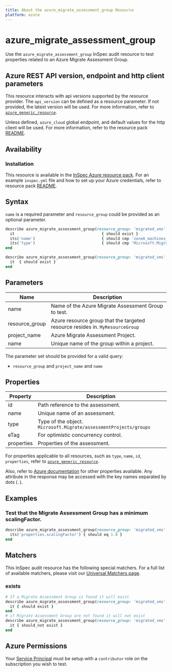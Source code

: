 ```yaml
---
title: About the azure_migrate_assessment_group Resource
platform: azure
---
```


# azure_migrate_assessment_group

Use the `azure_migrate_assessment_group` InSpec audit resource to test properties related to an Azure Migrate Assessment Group.

## Azure REST API version, endpoint and http client parameters

This resource interacts with api versions supported by the resource provider.
The `api_version` can be defined as a resource parameter.
If not provided, the latest version will be used.
For more information, refer to [`azure_generic_resource`](azure_generic_resource.md).

Unless defined, `azure_cloud` global endpoint, and default values for the http client will be used.
For more information, refer to the resource pack [README](../../README.md).

## Availability

### Installation

This resource is available in the [InSpec Azure resource pack](https://github.com/inspec/inspec-azure).
For an example `inspec.yml` file and how to set up your Azure credentials, refer to resource pack [README](../../README.md#Service-Principal).

## Syntax

`name` is a required parameter and `resource_group` could be provided as an optional parameter.

```ruby
describe azure_migrate_assessment_group(resource_group: 'migrated_vms', project_name: 'zoneA_migrate_assessment_project', name: 'zoneA_machines_group') do
  it                                      { should exist }
  its('name')                             { should cmp 'zoneA_machines_migrate_assessment' }
  its('type')                             { should cmp 'Microsoft.Migrate/assessmentprojects/groups/assessments' }
end
```

```ruby
describe azure_migrate_assessment_group(resource_group: 'migrated_vms', project_name: 'zoneA_migrate_assessment_project', name: 'zoneA_machines_group') do
  it  { should exist }
end
```
## Parameters

| Name           | Description                                                                      |
|----------------|----------------------------------------------------------------------------------|
| name           | Name of the Azure Migrate Assessment Group to test.                                   |
| resource_group | Azure resource group that the targeted resource resides in. `MyResourceGroup`    |
| project_name   | Azure Migrate Assessment Project.                                                |
| name           | Unique name of the group within a project.                                   |

The parameter set should be provided for a valid query:
- `resource_group` and `project_name` and `name`

## Properties

| Property                      | Description                                                      |
|-------------------------------|------------------------------------------------------------------|
| id                            | Path reference to the assessment.                                |
| name                          | Unique name of an assessment.                                    |
| type                          | Type of the object. `Microsoft.Migrate/assessmentProjects/groups` |
| eTag                          | For optimistic concurrency control.                              |
| properties                    | Properties of the assessment.                                    |


For properties applicable to all resources, such as `type`, `name`, `id`, `properties`, refer to [`azure_generic_resource`](azure_generic_resource.md#properties).

Also, refer to [Azure documentation](https://docs.microsoft.com/en-us/rest/api/migrate/assessment/assessments/get) for other properties available.
Any attribute in the response may be accessed with the key names separated by dots (`.`).

## Examples

### Test that the Migrate Assessment Group has a minimum scalingFactor.

```ruby
describe azure_migrate_assessment_group(resource_group: 'migrated_vms', project_name: 'zoneA_migrate_assessment_project', name: 'zoneA_machines_group') do
  its('properties.scalingFactor') { should eq 1.0 }
end
```

## Matchers

This InSpec audit resource has the following special matchers. For a full list of available matchers, please visit our [Universal Matchers page](/inspec/matchers/).

### exists

```ruby
# If a Migrate Assessment Group is found it will exist
describe azure_migrate_assessment_group(resource_group: 'migrated_vms', project_name: 'zoneA_migrate_assessment_project', name: 'zoneA_machines_group') do
  it { should exist }
end
# if Migrate Assessment Group are not found it will not exist
describe azure_migrate_assessment_group(resource_group: 'migrated_vms', project_name: 'zoneA_migrate_assessment_project', name: 'zoneA_machines_group') do
  it { should_not exist }
end
```

## Azure Permissions

Your [Service Principal](https://docs.microsoft.com/en-us/azure/azure-resource-manager/resource-group-create-service-principal-portal) must be setup with a `contributor` role on the subscription you wish to test.